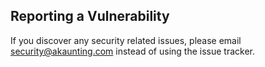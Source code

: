 ## Reporting a Vulnerability

If you discover any security related issues, please email security@akaunting.com instead of using the issue tracker.
